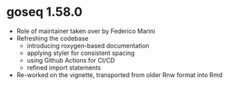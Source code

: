 # goseq 1.58.0

* Role of maintainer taken over by Federico Marini
* Refreshing the codebase
  - introducing roxygen-based documentation
  - applying styler for consistent spacing
  - using Github Actions for CI/CD
  - refined import statements
* Re-worked on the vignette, transported from older Rnw format into Rmd
